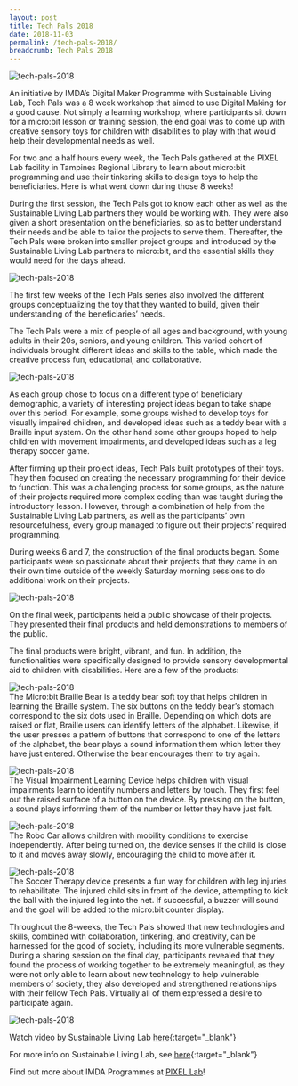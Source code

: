 ```yaml
---
layout: post
title: Tech Pals 2018
date: 2018-11-03
permalink: /tech-pals-2018/
breadcrumb: Tech Pals 2018
---
```



![tech-pals-2018](/images/stories/features/tech-pals-2018/tech-pals-2018-1.jpg)

An initiative by IMDA’s Digital Maker Programme with Sustainable Living Lab, Tech Pals was a 8 week workshop that aimed to use Digital Making for a good cause. Not simply a learning workshop, where participants sit down for a micro:bit lesson or training session, the end goal was to come up with creative sensory toys for children with disabilities to play with that would help their developmental needs as well.

 

For two and a half hours every week, the Tech Pals gathered at the PIXEL Lab facility in Tampines Regional Library to learn about micro:bit programming and use their tinkering skills to design toys to help the beneficiaries. Here is what went down during those 8 weeks!

 

During the first session, the Tech Pals got to know each other as well as the Sustainable Living Lab partners they would be working with. They were also given a short presentation on the beneficiaries, so as to better understand their needs and be able to tailor the projects to serve them. Thereafter, the Tech Pals were broken into smaller project groups and introduced by the Sustainable Living Lab partners to micro:bit, and the essential skills they would need for the days ahead.

![tech-pals-2018](/images/stories/features/tech-pals-2018/tech-pals-2018-2.jpg)

The first few weeks of the Tech Pals series also involved the different groups conceptualizing the toy that they wanted to build, given their understanding of the beneficiaries’ needs.

 

The Tech Pals were a mix of people of all ages and background, with young adults in their 20s, seniors, and young children. This varied cohort of individuals brought different ideas and skills to the table, which made the creative process fun, educational, and collaborative.

![tech-pals-2018](/images/stories/features/tech-pals-2018/tech-pals-2018-3.jpg)

As each group chose to focus on a different type of beneficiary demographic, a variety of interesting project ideas began to take shape over this period. For example, some groups wished to develop toys for visually impaired children, and developed ideas such as a teddy bear with a Braille input system. On the other hand some other groups hoped to help children with movement impairments, and developed ideas such as a leg therapy soccer game.

 

After firming up their project ideas, Tech Pals built prototypes of their toys. They then focused on creating the necessary programming for their device to function. This was a challenging process for some groups, as the nature of their projects required more complex coding than was taught during the introductory lesson. However, through a combination of help from the Sustainable Living Lab partners, as well as the participants’ own resourcefulness, every group managed to figure out their projects’ required programming.

 

 

During weeks 6 and 7, the construction of the final products began. Some participants were so passionate about their projects that they came in on their own time outside of the weekly Saturday morning sessions to do additional work on their projects.

![tech-pals-2018](/images/stories/features/tech-pals-2018/tech-pals-2018-4.jpg)

On the final week, participants held a public showcase of their projects. They presented their final products and held demonstrations to members of the public.

 

The final products were bright, vibrant, and fun. In addition, the functionalities were specifically designed to provide sensory developmental aid to children with disabilities. Here are a few of the products:

![tech-pals-2018](/images/stories/features/tech-pals-2018/tech-pals-2018-5.jpg)<br>
The Micro:bit Braille Bear is a teddy bear soft toy that helps children in learning the Braille system. The six buttons on the teddy bear’s stomach correspond to the six dots used in Braille. Depending on which dots are raised or flat, Braille users can identify letters of the alphabet. Likewise, if the user presses a pattern of buttons that correspond to one of the letters of the alphabet, the bear plays a sound information them which letter they have just entered. Otherwise the bear encourages them to try again.

![tech-pals-2018](/images/stories/features/tech-pals-2018/tech-pals-2018-6.jpg)<br>
The Visual Impairment Learning Device helps children with visual impairments learn to identify numbers and letters by touch. They first feel out the raised surface of a button on the device. By pressing on the button, a sound plays informing them of the number or letter they have just felt.

![tech-pals-2018](/images/stories/features/tech-pals-2018/tech-pals-2018-7.jpg)<br>
The Robo Car allows children with mobility conditions to exercise independently. After being turned on, the device senses if the child is close to it and moves away slowly, encouraging the child to move after it.

![tech-pals-2018](/images/stories/features/tech-pals-2018/tech-pals-2018-8.jpg)<br>
The Soccer Therapy device presents a fun way for children with leg injuries to rehabilitate. The injured child sits in front of the device, attempting to kick the ball with the injured leg into the net. If successful, a buzzer will sound and the goal will be added to the micro:bit counter display.


Throughout the 8-weeks, the Tech Pals showed that new technologies and skills, combined with collaboration, tinkering, and creativity, can be harnessed for the good of society, including its more vulnerable segments. During a sharing session on the final day, participants revealed that they found the process of working together to be extremely meaningful, as they were not only able to learn about new technology to help vulnerable members of society, they also developed and strengthened relationships with their fellow Tech Pals. Virtually all of them expressed a desire to participate again.

![tech-pals-2018](/images/stories/features/tech-pals-2018/tech-pals-2018-9.jpg)<br>


Watch video by Sustainable Living Lab [here](https://www.youtube.com/watch?v=bdcUY1nP4iI&){:target="_blank"}<br>

For more info on Sustainable Living Lab, see [here](http://www.sl2square.org/){:target="_blank"}<br>

 Find out more about IMDA Programmes at [PIXEL Lab](/in-community/pixel-labs/)!

